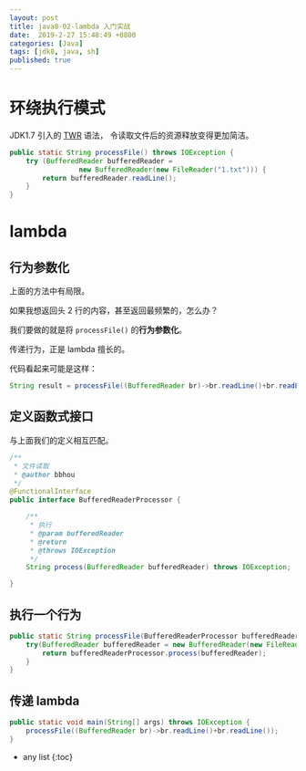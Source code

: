 ```yaml
---
layout: post
title: java8-02-lambda 入门实战
date:  2019-2-27 15:48:49 +0800
categories: [Java]
tags: [jdk8, java, sh]
published: true
---
```


# 环绕执行模式

JDK1.7 引入的 [TWR](http://www.eclipse.org/jdt/ui/r3_8/Java7news/whats-new-java-7.html#try-with-resources) 语法，
令读取文件后的资源释放变得更加简洁。

```java
public static String processFile() throws IOException {
    try (BufferedReader bufferedReader =
                 new BufferedReader(new FileReader("1.txt"))) {
        return bufferedReader.readLine();
    }
}
```

# lambda 

## 行为参数化

上面的方法中有局限。

如果我想返回头 2 行的内容，甚至返回最频繁的，怎么办？

我们要做的就是将 `processFile()` 的**行为参数化**。

传递行为，正是 lambda 擅长的。

代码看起来可能是这样：

```java
String result = processFile((BufferedReader br)->br.readLine()+br.readLine());
```

## 定义函数式接口

与上面我们的定义相互匹配。

```java
/**
 * 文件读取
 * @author bbhou
 */
@FunctionalInterface
public interface BufferedReaderProcessor {

    /**
     * 执行
     * @param bufferedReader
     * @return
     * @throws IOException
     */
    String process(BufferedReader bufferedReader) throws IOException;

}
```

## 执行一个行为

```java
public static String processFile(BufferedReaderProcessor bufferedReaderProcessor) throws IOException {
    try(BufferedReader bufferedReader = new BufferedReader(new FileReader("1.txt"))) {
        return bufferedReaderProcessor.process(bufferedReader);
    }
}
```

## 传递 lambda

```java
public static void main(String[] args) throws IOException {
    processFile((BufferedReader br)->br.readLine()+br.readLine());
}
```

* any list
{:toc}